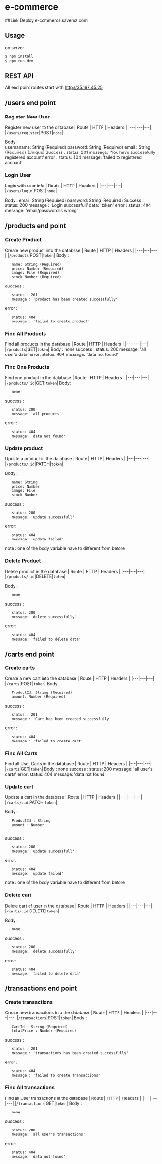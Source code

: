 # e-commerce

##Link Deploy
 e-commerce.saveroz.com 

## Usage
on server
```javascript
$ npm install
$ npm run dev
```

## REST API
All end point routes start with http://35.192.45.25 
## /users end point

### **Register New User**

Register new user to the database
| Route | HTTP | Headers |
|---|---|---|
|`/users/register`|POST|`none`|

Body :  
   usernaname: String (Required)
   password: String (Required)
   email : String (Required) (Unique)
Success :
   status: 201
   message: 'You have successfully registered account'
error :
   status: 404
   message: 'failed to registered account'

### **Login User**

Login with user info
| Route | HTTP | Headers |
|---|---|---|
|`/users/login`|POST|`none`|

Body :
   email: String (Required)
   password: String (Required)
Success :
   status: 200
   message : 'Login successfull'
   data: 'token'
error :
   status: 404
   message: 'email/password is wrong'

## /products end point

### **Create Product**

Create new product into the database
| Route | HTTP | Headers |
|---|---|---|
|`/products`|POST|`token`|
Body :
```
   name: String (Required)
   price: Number (Required)
   image: File (Required)
   stock Number (Required)
```
success :
```
   status : 201
   message : 'product has been created successfully'
```
error :
```
   status: 404
   message : 'failed to create product'
```

### **Find All Products**

Find all products in the database
| Route | HTTP | Headers |
|---|---|---|
|`/products`|GET|`token`|
Body :
   none
success :
   status: 200
   message: 'all user's data'
error:
   status: 404
   message: 'data not found'
   
### **Find One Products**

Find one product in the database
| Route | HTTP | Headers |
|---|---|---|
|`/products/:id`|GET|`token`|
Body:
```
   none
```
success :
```
   status: 200
   message: 'all products'
```
error :
```
   status: 404
   message: 'data not found'
```

### **Update product**

Update a product in the database
| Route | HTTP | Headers |
|---|---|---|
|`/products/:id`|PATCH|`token`|

Body :
```
   name: String 
   price: Number 
   image: File 
   stock Number 
```
success :
```
   status: 200
   message: 'update successfull'
```
error:
```
   status: 404
   message: 'update failed'
```
note : one of the body variable have to different from before 

### **Delete Product**
Delete product in the database
| Route | HTTP | Headers |
|---|---|---|
|`/products/:id`|DELETE|`token`|

Body :
```
   none
```
success :
```
   status: 200
   message: 'delete successfully'
```
error:
```
   status: 404
   message: 'failed to delete data'
```

## /carts end point

### **Create carts**

Create a new cart into the database
| Route | HTTP | Headers |
|---|---|---|
|`/carts`|POST|`token`|
Body :
```
   ProductId: String (Required)
   amount: Number (Required)

```
success :
```
   status : 201
   message : 'Cart has been created successfully'
```
error :
```
   status: 404
   message : 'failed to create cart'
```

### **Find All Carts**

Find all User Carts in the database
| Route | HTTP | Headers |
|---|---|---|
|`/carts`|GET|`token`|
Body :
   none
success :
   status: 200
   message: 'all user's carts'
error:
   status: 404
   message: 'data not found'
   


### **Update cart**

Update a cart in the database
| Route | HTTP | Headers |
|---|---|---|
|`/carts/:id`|PATCH|`token`|

Body :
```
   ProductId : String 
   amount : Number 
  
```
success :
```
   status: 200
   message: 'update successfull'
```
error:
```
   status: 404
   message: 'update failed'
```
note : one of the body variable have to different from before 

### **Delete cart**
Delete cart of user in the database
| Route | HTTP | Headers |
|---|---|---|
|`/carts/:id`|DELETE|`token`|

Body :
```
   none
```
success :
```
   status: 200
   message: 'delete successfully'
```
error:
```
   status: 404
   message: 'failed to delete data'
```

## /transactions end point

### **Create transactions**

Create new transactions into the database
| Route | HTTP | Headers |
|---|---|---|
|`/transactions`|POST|`token`|
Body :
```
   CartId : String (Required)
   totalPrice : Number (Required)

```
success :
```
   status : 201
   message : 'transactions has been created successfully'
```
error :
```
   status: 404
   message : 'failed to create transactions'
```

### **Find All transactions**

Find all User transactions in the database
| Route | HTTP | Headers |
|---|---|---|
|`/transactions`|GET|`token`|
Body :
```
   none
```
success :
```
   status: 200
   message: 'all user's transactions'
```
error:
```
   status: 404
   message: 'data not found'
```
   